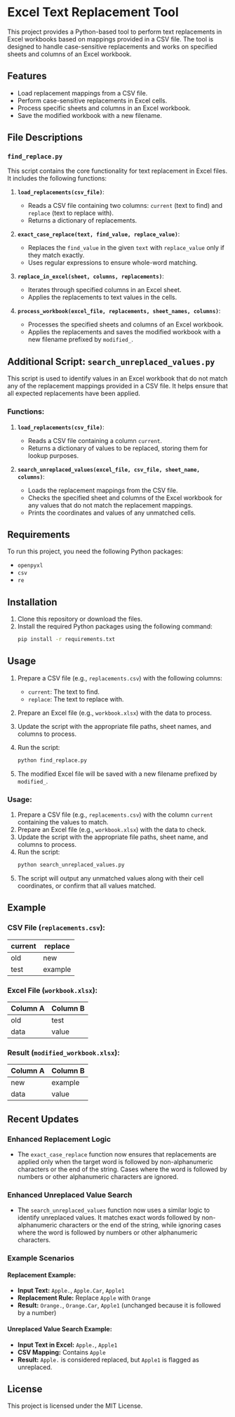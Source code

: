 # Excel Text Replacement Tool

This project provides a Python-based tool to perform text replacements in Excel workbooks based on mappings provided in a CSV file. The tool is designed to handle case-sensitive replacements and works on specified sheets and columns of an Excel workbook.

## Features
- Load replacement mappings from a CSV file.
- Perform case-sensitive replacements in Excel cells.
- Process specific sheets and columns in an Excel workbook.
- Save the modified workbook with a new filename.

## File Descriptions

### `find_replace.py`
This script contains the core functionality for text replacement in Excel files. It includes the following functions:

1. **`load_replacements(csv_file)`**:
   - Reads a CSV file containing two columns: `current` (text to find) and `replace` (text to replace with).
   - Returns a dictionary of replacements.

2. **`exact_case_replace(text, find_value, replace_value)`**:
   - Replaces the `find_value` in the given `text` with `replace_value` only if they match exactly.
   - Uses regular expressions to ensure whole-word matching.

3. **`replace_in_excel(sheet, columns, replacements)`**:
   - Iterates through specified columns in an Excel sheet.
   - Applies the replacements to text values in the cells.

4. **`process_workbook(excel_file, replacements, sheet_names, columns)`**:
   - Processes the specified sheets and columns of an Excel workbook.
   - Applies the replacements and saves the modified workbook with a new filename prefixed by `modified_`.

## Additional Script: `search_unreplaced_values.py`

This script is used to identify values in an Excel workbook that do not match any of the replacement mappings provided in a CSV file. It helps ensure that all expected replacements have been applied.

### Functions:

1. **`load_replacements(csv_file)`**:
   - Reads a CSV file containing a column `current`.
   - Returns a dictionary of values to be replaced, storing them for lookup purposes.

2. **`search_unreplaced_values(excel_file, csv_file, sheet_name, columns)`**:
   - Loads the replacement mappings from the CSV file.
   - Checks the specified sheet and columns of the Excel workbook for any values that do not match the replacement mappings.
   - Prints the coordinates and values of any unmatched cells.

## Requirements

To run this project, you need the following Python packages:
- `openpyxl`
- `csv`
- `re`

## Installation

1. Clone this repository or download the files.
2. Install the required Python packages using the following command:
   ```bash
   pip install -r requirements.txt
   ```

## Usage

1. Prepare a CSV file (e.g., `replacements.csv`) with the following columns:
   - `current`: The text to find.
   - `replace`: The text to replace with.

2. Prepare an Excel file (e.g., `workbook.xlsx`) with the data to process.

3. Update the script with the appropriate file paths, sheet names, and columns to process.

4. Run the script:
   ```bash
   python find_replace.py
   ```

5. The modified Excel file will be saved with a new filename prefixed by `modified_`.

### Usage:

1. Prepare a CSV file (e.g., `replacements.csv`) with the column `current` containing the values to match.
2. Prepare an Excel file (e.g., `workbook.xlsx`) with the data to check.
3. Update the script with the appropriate file paths, sheet name, and columns to process.
4. Run the script:
   ```bash
   python search_unreplaced_values.py
   ```
5. The script will output any unmatched values along with their cell coordinates, or confirm that all values matched.

## Example

### CSV File (`replacements.csv`):
| current | replace |
|---------|---------|
| old     | new     |
| test    | example |

### Excel File (`workbook.xlsx`):
| Column A | Column B |
|----------|----------|
| old      | test     |
| data     | value    |

### Result (`modified_workbook.xlsx`):
| Column A | Column B |
|----------|----------|
| new      | example  |
| data     | value    |

## Recent Updates

### Enhanced Replacement Logic
- The `exact_case_replace` function now ensures that replacements are applied only when the target word is followed by non-alphanumeric characters or the end of the string. Cases where the word is followed by numbers or other alphanumeric characters are ignored.

### Enhanced Unreplaced Value Search
- The `search_unreplaced_values` function now uses a similar logic to identify unreplaced values. It matches exact words followed by non-alphanumeric characters or the end of the string, while ignoring cases where the word is followed by numbers or other alphanumeric characters.

### Example Scenarios
#### Replacement Example:
- **Input Text:** `Apple.`, `Apple.Car`, `Apple1`
- **Replacement Rule:** Replace `Apple` with `Orange`
- **Result:** `Orange.`, `Orange.Car`, `Apple1` (unchanged because it is followed by a number)

#### Unreplaced Value Search Example:
- **Input Text in Excel:** `Apple.`, `Apple1`
- **CSV Mapping:** Contains `Apple`
- **Result:** `Apple.` is considered replaced, but `Apple1` is flagged as unreplaced.

## License
This project is licensed under the MIT License.
